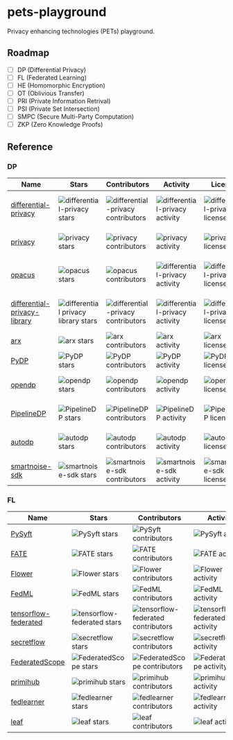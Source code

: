 # pets-playground

Privacy enhancing technologies (PETs) playground.

## Roadmap

- [ ] DP (Differential Privacy)
- [ ] FL (Federated Learning)
- [ ] HE (Homomorphic Encryption)
- [ ] OT (Oblivious Transfer)
- [ ] PRI (Private Information Retrival)
- [ ] PSI (Private Set Intersection)
- [ ] SMPC (Secure Multi-Party Computation)
- [ ] ZKP (Zero Knowledge Proofs)

## Reference

### DP

| Name                                                                                | Stars                                                                                                                     | Contributors                                                                                                                    | Activity                                                                                                                         | License                                                                                                           | Language                                                                                                           |
| ----------------------------------------------------------------------------------- | ------------------------------------------------------------------------------------------------------------------------- | ------------------------------------------------------------------------------------------------------------------------------- | -------------------------------------------------------------------------------------------------------------------------------- | ----------------------------------------------------------------------------------------------------------------- | ------------------------------------------------------------------------------------------------------------------ |
| [differential-privacy](https://github.com/google/differential-privacy)              | ![differential-privacy stars](https://img.shields.io/github/stars/google/differential-privacy.svg?label=%20)              | ![differential-privacy contributors](https://img.shields.io/github/contributors/google/differential-privacy.svg?label=%20)      | ![differential-privacy activity](https://img.shields.io/github/commit-activity/y/google/differential-privacy.svg?label=%20)      | ![differential-privacy license](https://img.shields.io/github/license/google/differential-privacy.svg?label=%20)  | ![differential-privacy top language](https://img.shields.io/github/languages/top/google/differential-privacy)      |
| [privacy](https://github.com/tensorflow/privacy)                                    | ![privacy stars](https://img.shields.io/github/stars/tensorflow/privacy.svg?label=%20)                                    | ![privacy contributors](https://img.shields.io/github/contributors/tensorflow/privacy.svg?label=%20)                            | ![privacy activity](https://img.shields.io/github/commit-activity/y/tensorflow/privacy.svg?label=%20)                            | ![privacy license](https://img.shields.io/github/license/tensorflow/privacy.svg?label=%20)                        | ![privacy top language](https://img.shields.io/github/languages/top/tensorflow/privacy)                            |
| [opacus](https://github.com/pytorch/opacus)                                         | ![opacus stars](https://img.shields.io/github/stars/pytorch/opacus.svg?label=%20)                                         | ![opacus contributors](https://img.shields.io/github/contributors/pytorch/opacus.svg?label=%20)                                 | ![differential-privacy activity](https://img.shields.io/github/commit-activity/y/pytorch/opacus?label=%20)                       | ![differential-privacy license](https://img.shields.io/github/license/pytorch/opacus.svg?label=%20)               | ![differential-privacy top language](https://img.shields.io/github/languages/top/pytorch/opacus)                   |
| [differential-privacy-library](https://github.com/IBM/differential-privacy-library) | ![differential privacy library stars](https://img.shields.io/github/stars/IBM/differential-privacy-library.svg?label=%20) | ![differential-privacy contributors](https://img.shields.io/github/contributors/IBM/differential-privacy-library.svg?label=%20) | ![differential-privacy activity](https://img.shields.io/github/commit-activity/y/IBM/differential-privacy-library.svg?label=%20) | ![differential-privacy license](https://img.shields.io/github/license/IBM/differential-privacy-library?label=%20) | ![differential-privacy top language](https://img.shields.io/github/languages/top/IBM/differential-privacy-library) |
| [arx](https://github.com/arx-deidentifier/arx)                                      | ![arx stars](https://img.shields.io/github/stars/arx-deidentifier/arx.svg?label=%20)                                      | ![arx contributors](https://img.shields.io/github/contributors/arx-deidentifier/arx.svg?label=%20)                              | ![arx activity](https://img.shields.io/github/commit-activity/y/arx-deidentifier/arx.svg?label=%20)                              | ![arx license](https://img.shields.io/github/license/arx-deidentifier/arx?label=%20)                              | ![arx top language](https://img.shields.io/github/languages/top/arx-deidentifier/arx)                              |
| [PyDP](https://github.com/OpenMined/PyDP)                                           | ![PyDP stars](https://img.shields.io/github/stars/OpenMined/PyDP.svg?label=%20)                                           | ![PyDP contributors](https://img.shields.io/github/contributors/OpenMined/PyDP.svg?label=%20)                                   | ![PyDP activity](https://img.shields.io/github/commit-activity/y/OpenMined/PyDP.svg?label=%20)                                   | ![PyDP license](https://img.shields.io/github/license/OpenMined/PyDP?label=%20)                                   | ![PyDP top language](https://img.shields.io/github/languages/top/OpenMined/PyDP)                                   |
| [opendp](https://github.com/opendp/opendp)                                          | ![opendp stars](https://img.shields.io/github/stars/opendp/opendp.svg?label=%20)                                          | ![opendp contributors](https://img.shields.io/github/contributors/opendp/opendp.svg?label=%20)                                  | ![opendp activity](https://img.shields.io/github/commit-activity/y/opendp/opendp.svg?label=%20)                                  | ![opendp license](https://img.shields.io/github/license/opendp/opendp?label=%20)                                  | ![opendp top language](https://img.shields.io/github/languages/top/opendp/opendp)                                  |
| [PipelineDP](https://github.com/OpenMined/PipelineDP)                               | ![PipelineDP stars](https://img.shields.io/github/stars/OpenMined/PipelineDP.svg?label=%20)                               | ![PipelineDP contributors](https://img.shields.io/github/contributors/OpenMined/PipelineDP.svg?label=%20)                       | ![PipelineDP activity](https://img.shields.io/github/commit-activity/y/OpenMined/PipelineDP.svg?label=%20)                       | ![PipelineDP license](https://img.shields.io/github/license/OpenMined/PipelineDP?label=%20)                       | ![PipelineDP top language](https://img.shields.io/github/languages/top/OpenMined/PipelineDP)                       |
| [autodp](https://github.com/yuxiangw/autodp)                                        | ![autodp stars](https://img.shields.io/github/stars/yuxiangw/autodp.svg?label=%20)                                        | ![autodp contributors](https://img.shields.io/github/contributors/yuxiangw/autodp.svg?label=%20)                                | ![autodp activity](https://img.shields.io/github/commit-activity/y/yuxiangw/autodp.svg?label=%20)                                | ![autodp license](https://img.shields.io/github/license/yuxiangw/autodp?label=%20)                                | ![autodp top language](https://img.shields.io/github/languages/top/yuxiangw/autodp)                                |
| [smartnoise-sdk](https://github.com/opendp/smartnoise-sdk)                          | ![smartnoise-sdk stars](https://img.shields.io/github/stars/opendp/smartnoise-sdk.svg?label=%20)                          | ![smartnoise-sdk contributors](https://img.shields.io/github/contributors/opendp/smartnoise-sdk.svg?label=%20)                  | ![smartnoise-sdk activity](https://img.shields.io/github/commit-activity/y/opendp/smartnoise-sdk.svg?label=%20)                  | ![smartnoise-sdk license](https://img.shields.io/github/license/opendp/smartnoise-sdk?label=%20)                  | ![smartnoise-sdk top language](https://img.shields.io/github/languages/top/opendp/smartnoise-sdk)                  |

### FL

| Name                                                                                | Stars                                                                                                                     | Contributors                                                                                                                    | Activity                                                                                                                         | License                                                                                                           | Language                                                                                                           |
| ----------------------------------------------------------------------------------- | ------------------------------------------------------------------------------------------------------------------------- | ------------------------------------------------------------------------------------------------------------------------------- | -------------------------------------------------------------------------------------------------------------------------------- | ----------------------------------------------------------------------------------------------------------------- | ------------------------------------------------------------------------------------------------------------------ |
| [PySyft](https://github.com/OpenMined/PySyft)                          | ![PySyft stars](https://img.shields.io/github/stars/OpenMined/PySyft.svg?label=%20)                          | ![PySyft contributors](https://img.shields.io/github/contributors/OpenMined/PySyft.svg?label=%20)                  | ![PySyft activity](https://img.shields.io/github/commit-activity/y/OpenMined/PySyft.svg?label=%20)                  | ![PySyft license](https://img.shields.io/github/license/OpenMined/PySyft?label=%20)                  | ![PySyft top language](https://img.shields.io/github/languages/top/OpenMined/PySyft)                  |
| [FATE](https://github.com/FederatedAI/FATE)                          | ![FATE stars](https://img.shields.io/github/stars/FederatedAI/FATE.svg?label=%20)                          | ![FATE contributors](https://img.shields.io/github/contributors/FederatedAI/FATE.svg?label=%20)                  | ![FATE activity](https://img.shields.io/github/commit-activity/y/FederatedAI/FATE.svg?label=%20)                  | ![FATE license](https://img.shields.io/github/license/FederatedAI/FATE?label=%20)                  | ![FATE top language](https://img.shields.io/github/languages/top/FederatedAI/FATE)                  |
| [Flower](https://github.com/adap/flower)                          | ![Flower stars](https://img.shields.io/github/stars/adap/flower.svg?label=%20)                          | ![Flower contributors](https://img.shields.io/github/contributors/adap/flower.svg?label=%20)                  | ![Flower activity](https://img.shields.io/github/commit-activity/y/adap/flower.svg?label=%20)                  | ![Flower license](https://img.shields.io/github/license/adap/flower?label=%20)                  | ![Flower top language](https://img.shields.io/github/languages/top/adap/flower)                  |
| [FedML](https://github.com/FedML-AI/FedML)                          | ![FedML stars](https://img.shields.io/github/stars/FedML-AI/FedML.svg?label=%20)                          | ![FedML contributors](https://img.shields.io/github/contributors/FedML-AI/FedML.svg?label=%20)                  | ![FedML activity](https://img.shields.io/github/commit-activity/y/FedML-AI/FedML.svg?label=%20)                  | ![FedML license](https://img.shields.io/github/license/FedML-AI/FedML?label=%20)                  | ![FedML top language](https://img.shields.io/github/languages/top/FedML-AI/FedML)                  |
| [tensorflow-federated](https://github.com/google-parfait/tensorflow-federated)                          | ![tensorflow-federated stars](https://img.shields.io/github/stars/google-parfait/tensorflow-federated.svg?label=%20)                          | ![tensorflow-federated contributors](https://img.shields.io/github/contributors/google-parfait/tensorflow-federated.svg?label=%20)                  | ![tensorflow-federated activity](https://img.shields.io/github/commit-activity/y/google-parfait/tensorflow-federated.svg?label=%20)                  | ![tensorflow-federated license](https://img.shields.io/github/license/google-parfait/tensorflow-federated?label=%20)                  | ![tensorflow-federated top language](https://img.shields.io/github/languages/top/google-parfait/tensorflow-federated)                  |
| [secretflow](https://github.com/secretflow/secretflow)                          | ![secretflow stars](https://img.shields.io/github/stars/secretflow/secretflow.svg?label=%20)                          | ![secretflow contributors](https://img.shields.io/github/contributors/secretflow/secretflow.svg?label=%20)                  | ![secretflow activity](https://img.shields.io/github/commit-activity/y/secretflow/secretflow.svg?label=%20)                  | ![secretflow license](https://img.shields.io/github/license/secretflow/secretflow?label=%20)                  | ![secretflow top language](https://img.shields.io/github/languages/top/secretflow/secretflow)                  |
| [FederatedScope](https://github.com/alibaba/FederatedScope)                          | ![FederatedScope stars](https://img.shields.io/github/stars/alibaba/FederatedScope.svg?label=%20)                          | ![FederatedScope contributors](https://img.shields.io/github/contributors/alibaba/FederatedScope.svg?label=%20)                  | ![FederatedScope activity](https://img.shields.io/github/commit-activity/y/alibaba/FederatedScope.svg?label=%20)                  | ![FederatedScope license](https://img.shields.io/github/license/alibaba/FederatedScope?label=%20)                  | ![FederatedScope top language](https://img.shields.io/github/languages/top/alibaba/FederatedScope)                  |
| [primihub](https://github.com/primihub/primihub)                          | ![primihub stars](https://img.shields.io/github/stars/primihub/primihub.svg?label=%20)                          | ![primihub contributors](https://img.shields.io/github/contributors/primihub/primihub.svg?label=%20)                  | ![primihub activity](https://img.shields.io/github/commit-activity/y/primihub/primihub.svg?label=%20)                  | ![primihub license](https://img.shields.io/github/license/primihub/primihub?label=%20)                  | ![primihub top language](https://img.shields.io/github/languages/top/primihub/primihub)                  |
| [fedlearner](https://github.com/bytedance/fedlearner)                          | ![fedlearner stars](https://img.shields.io/github/stars/bytedance/fedlearner.svg?label=%20)                          | ![fedlearner contributors](https://img.shields.io/github/contributors/bytedance/fedlearner.svg?label=%20)                  | ![fedlearner activity](https://img.shields.io/github/commit-activity/y/bytedance/fedlearner.svg?label=%20)                  | ![fedlearner license](https://img.shields.io/github/license/bytedance/fedlearner?label=%20)                  | ![fedlearner top language](https://img.shields.io/github/languages/top/bytedance/fedlearner)                  |
| [leaf](https://github.com/TalwalkarLab/leaf)                          | ![leaf stars](https://img.shields.io/github/stars/TalwalkarLab/leaf.svg?label=%20)                          | ![leaf contributors](https://img.shields.io/github/contributors/TalwalkarLab/leaf.svg?label=%20)                  | ![leaf activity](https://img.shields.io/github/commit-activity/y/TalwalkarLab/leaf.svg?label=%20)                  | ![leaf license](https://img.shields.io/github/license/TalwalkarLab/leaf?label=%20)                  | ![leaf top language](https://img.shields.io/github/languages/top/TalwalkarLab/leaf)                  |
